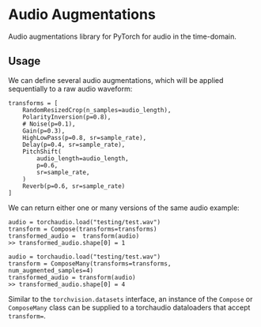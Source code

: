 # Audio Augmentations

Audio augmentations library for PyTorch for audio in the time-domain.


## Usage
We can define several audio augmentations, which will be applied sequentially to a raw audio waveform:
```
transforms = [
    RandomResizedCrop(n_samples=audio_length),
    PolarityInversion(p=0.8),
    # Noise(p=0.1),
    Gain(p=0.3),
    HighLowPass(p=0.8, sr=sample_rate),
    Delay(p=0.4, sr=sample_rate),
    PitchShift(
        audio_length=audio_length,
        p=0.6,
        sr=sample_rate,
    )
    Reverb(p=0.6, sr=sample_rate)
]
```

We can return either one or many versions of the same audio example:
```
audio = torchaudio.load("testing/test.wav")
transform = Compose(transforms=transforms)
transformed_audio =  transform(audio)
>> transformed_audio.shape[0] = 1
```

```
audio = torchaudio.load("testing/test.wav")
transform = ComposeMany(transforms=transforms, num_augmented_samples=4)
transformed_audio = transform(audio)
>> transformed_audio.shape[0] = 4
```

Similar to the `torchvision.datasets` interface, an instance of the `Compose` or `ComposeMany` class can be supplied to a torchaudio dataloaders that accept `transform=`.

